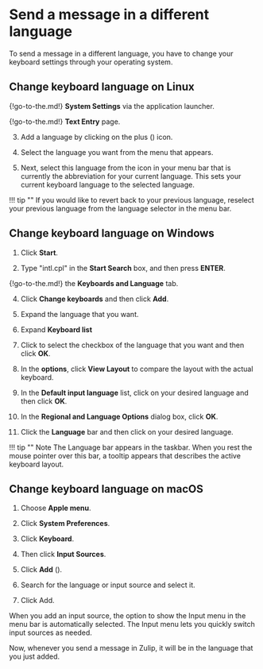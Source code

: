 # Send a message in a different language

To send a message in a different language, you have to change your keyboard settings
through your operating system.

## Change keyboard language on Linux

{!go-to-the.md!} **System Settings** via the application launcher.

{!go-to-the.md!} **Text Entry** page.

3. Add a language by clicking on the plus
(<i class="icon-vector-plus"></i>) icon.

4. Select the language you want from the menu that appears.

5. Next, select this language from the icon in your menu bar
that is currently the abbreviation for your current language.
This sets your current keyboard language to the selected language.

!!! tip ""
    If you would like to revert back to your previous language, reselect
    your previous language from the language selector in the menu bar.

## Change keyboard language on Windows

1. Click **Start**.

2. Type "intl.cpl" in the **Start Search** box, and then press **ENTER**.

{!go-to-the.md!} the **Keyboards and Language** tab.

4. Click **Change keyboards** and then click **Add**.

5. Expand the language that you want.

6. Expand **Keyboard list**

7. Click to select the checkbox of the language that you want and then
click **OK**.

8. In the **options**, click **View Layout** to compare the layout with the
actual keyboard.

9. In the **Default input language** list, click on your desired language
and then click **OK**.

10. In the **Regional and Language Options** dialog box, click **OK**.

11. Click the **Language** bar and then click on your desired language.

!!! tip ""
    Note The Language bar appears in the taskbar. When you rest the mouse
    pointer over this bar, a tooltip appears that describes the active
    keyboard layout.

## Change keyboard language on macOS

1. Choose **Apple menu**.

2. Click **System Preferences**.

3. Click **Keyboard**.

4. Then click **Input Sources**.

5. Click **Add** (<i class="icon-vector-plus"></i>).

6. Search for the language or input source and select it.

7. Click Add.

When you add an input source, the option to show the Input menu in the
menu bar is automatically selected. The Input menu lets you quickly
switch input sources as needed.


Now, whenever you send a message in Zulip, it will be in the language
that you just added.
